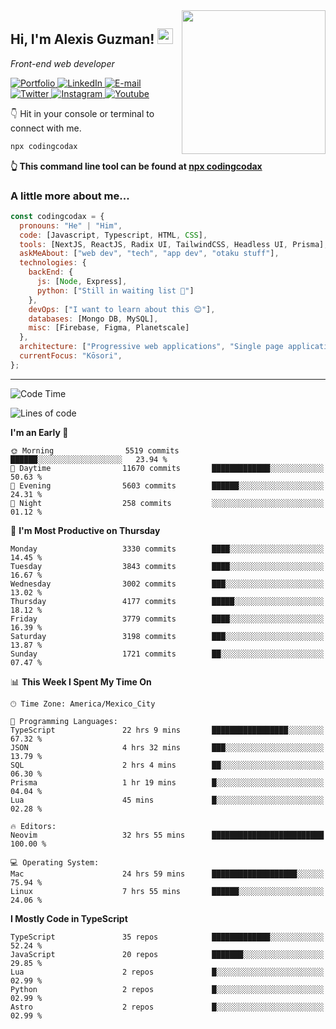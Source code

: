 <img align='right' src="https://media.giphy.com/media/M9gbBd9nbDrOTu1Mqx/giphy.gif" width="230">
<h2>Hi, I'm Alexis Guzman! <img src="https://media.giphy.com/media/hvRJCLFzcasrR4ia7z/giphy.gif" width="25px"></h2>
<p><em>Front-end web developer</em></p>

<p>
  <a href='https://www.codingcodax.dev' target='_blank'>
    <img alt='Portfolio' src='https://img.shields.io/badge/Portfolio-black?logo=vercel&style=flat-square'>
  </a>
  <a href='https://linkedin.com/in/codingcodax' target='_blank'>
    <img alt='LinkedIn' src='https://img.shields.io/badge/LinkedIn-black?logo=LinkedIn&style=flat-square'>
  </a>
  <a href='mailto:hello@codingcodax.com' target='_blank'>
    <img alt='E-mail' src='https://img.shields.io/badge/Email-black?logo=Gmail&style=flat-square'>
  </a>
  <a href='https://twitter.com/codingcodax' target='_blank'>
    <img alt='Twitter' src='https://img.shields.io/badge/Twitter-black?logo=Twitter&style=flat-square'>
  </a>
  <a href='https://www.instagram.com/codingcodax' target='_blank'>
    <img alt='Instagram' src='https://img.shields.io/badge/Instagram-black?logo=Instagram&style=flat-square'>
  </a>
  <a href='https://www.youtube.com/@codingcodax' target='_blank'>
    <img alt='Youtube' src='https://img.shields.io/badge/YouTube-black?logo=Youtube&style=flat-square'>
  </a>
</p>

👇 Hit in your console or terminal to connect with me.

```bash
npx codingcodax
```
**👆 This command line tool can be found at [npx codingcodax](https://github.com/codingcodax/npx-codingcodax)**

<h3>A little more about me...</h3>

```javascript
const codingcodax = {
  pronouns: "He" | "Him",
  code: [Javascript, Typescript, HTML, CSS],
  tools: [NextJS, ReactJS, Radix UI, TailwindCSS, Headless UI, Prisma],
  askMeAbout: ["web dev", "tech", "app dev", "otaku stuff"],
  technologies: {
    backEnd: {
      js: [Node, Express],
      python: ["Still in waiting list 🥲"]
    },
    devOps: ["I want to learn about this 😊"],
    databases: [Mongo DB, MySQL],
    misc: [Firebase, Figma, Planetscale]
  },
  architecture: ["Progressive web applications", "Single page applications"],
  currentFocus: "Kōsori",
};
```

---

<!--START_SECTION:waka-->
![Code Time](http://img.shields.io/badge/Code%20Time-2%2C630%20hrs%2014%20mins-blue)

![Lines of code](https://img.shields.io/badge/From%20Hello%20World%20I%27ve%20Written-10.1%20million%20lines%20of%20code-blue)

**I'm an Early 🐤** 

```text
🌞 Morning                5519 commits        ██████░░░░░░░░░░░░░░░░░░░   23.94 % 
🌆 Daytime                11670 commits       █████████████░░░░░░░░░░░░   50.63 % 
🌃 Evening                5603 commits        ██████░░░░░░░░░░░░░░░░░░░   24.31 % 
🌙 Night                  258 commits         ░░░░░░░░░░░░░░░░░░░░░░░░░   01.12 % 
```
📅 **I'm Most Productive on Thursday** 

```text
Monday                   3330 commits        ████░░░░░░░░░░░░░░░░░░░░░   14.45 % 
Tuesday                  3843 commits        ████░░░░░░░░░░░░░░░░░░░░░   16.67 % 
Wednesday                3002 commits        ███░░░░░░░░░░░░░░░░░░░░░░   13.02 % 
Thursday                 4177 commits        █████░░░░░░░░░░░░░░░░░░░░   18.12 % 
Friday                   3779 commits        ████░░░░░░░░░░░░░░░░░░░░░   16.39 % 
Saturday                 3198 commits        ███░░░░░░░░░░░░░░░░░░░░░░   13.87 % 
Sunday                   1721 commits        ██░░░░░░░░░░░░░░░░░░░░░░░   07.47 % 
```


📊 **This Week I Spent My Time On** 

```text
🕑︎ Time Zone: America/Mexico_City

💬 Programming Languages: 
TypeScript               22 hrs 9 mins       █████████████████░░░░░░░░   67.32 % 
JSON                     4 hrs 32 mins       ███░░░░░░░░░░░░░░░░░░░░░░   13.79 % 
SQL                      2 hrs 4 mins        ██░░░░░░░░░░░░░░░░░░░░░░░   06.30 % 
Prisma                   1 hr 19 mins        █░░░░░░░░░░░░░░░░░░░░░░░░   04.04 % 
Lua                      45 mins             █░░░░░░░░░░░░░░░░░░░░░░░░   02.28 % 

🔥 Editors: 
Neovim                   32 hrs 55 mins      █████████████████████████   100.00 % 

💻 Operating System: 
Mac                      24 hrs 59 mins      ███████████████████░░░░░░   75.94 % 
Linux                    7 hrs 55 mins       ██████░░░░░░░░░░░░░░░░░░░   24.06 % 
```

**I Mostly Code in TypeScript** 

```text
TypeScript               35 repos            █████████████░░░░░░░░░░░░   52.24 % 
JavaScript               20 repos            ███████░░░░░░░░░░░░░░░░░░   29.85 % 
Lua                      2 repos             █░░░░░░░░░░░░░░░░░░░░░░░░   02.99 % 
Python                   2 repos             █░░░░░░░░░░░░░░░░░░░░░░░░   02.99 % 
Astro                    2 repos             █░░░░░░░░░░░░░░░░░░░░░░░░   02.99 % 
```




<!--END_SECTION:waka-->
